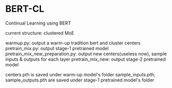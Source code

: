 # BERT-CL
Continual Learning using BERT


current structure: clustered MoE


warmup.py: output a warm-up tradition bert and cluster centers
pretrain_mix.py: output stage-1 pretrained model
pretrain_mix_new_preparation.py: output new centers(useless now), sample inputs & outputs for each layer
pretrain_mix_new: output stage-2 pretrained model


centers.pth is saved under warm-up model's folder
sample_inputs.pth; sample_outputs.pth are saved under stage-1 pretrained model's folder
